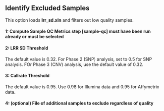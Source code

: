 ## Identify Excluded Samples

This option loads **lrr_sd.xln** and filters out low quality samples.

#### 1: Compute Sample QC Metrics step [sample-qc] must have been run already or must be selected

#### 2: LRR SD Threshold
The default value is 0.32. For Phase 2 (SNP) analysis, set to 0.5 for SNP analysis. FOr Phase 3 (CNV) analysis, use the default value of 0.32.

#### 3: Callrate Threshold
The default value is 0.95. Use 0.98 for Illumina data and 0.95 for Affymetrix data.

#### 4: (optional) File of additional samples to exclude regardless of quality
